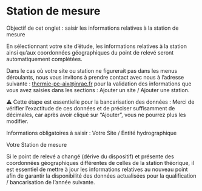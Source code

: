 # Station de mesure

Objectif de cet onglet : saisir les informations relatives à la station de mesure

En sélectionnant votre site d’étude, les informations relatives à la station ainsi qu’aux coordonnées géographiques du point de relevé seront automatiquement complétées.

Dans le cas où votre site ou station ne figurerait pas dans les menus déroulants, nous vous invitons à prendre contact avec nous à l’adresse suivante : thermie-pe-aix@inrae.fr pour la validation des informations que vous avez saisies dans les sections : Ajouter un site / Ajouter une station.

⚠️ Cette étape est essentielle pour la bancarisation des données : Merci de vérifier l’exactitude de ces données et de préciser suffisamment de décimales, car après avoir cliqué sur “Ajouter”, vous ne pourrez plus les modifier.

Informations obligatoires à saisir :
Votre Site / Entité hydrographique

Votre Station de mesure

Si le point de relevé a changé (dérive du dispositif) et présente des coordonnées géographiques différentes de celles de la station théorique, il est essentiel de mettre à jour les informations relatives au nouveau point afin de garantir la disponibilité des données actualisées pour la qualification / bancarisation de l’année suivante.